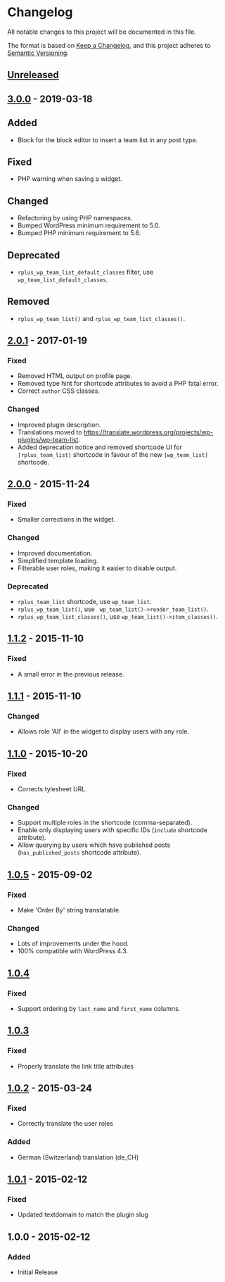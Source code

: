 # Changelog
All notable changes to this project will be documented in this file.

The format is based on [Keep a Changelog](https://keepachangelog.com/en/1.0.0/),
and this project adheres to [Semantic Versioning](https://semver.org/spec/v2.0.0.html).

## [Unreleased]

## [3.0.0] - 2019-03-18

## Added
* Block for the block editor to insert a team list in any post type.

## Fixed
* PHP warning when saving a widget.

## Changed
* Refactoring by using PHP namespaces.
* Bumped WordPress minimum requirement to 5.0.
* Bumped PHP minimum requirement to 5.6.

## Deprecated
* `rplus_wp_team_list_default_classes` filter, use `wp_team_list_default_classes`.

## Removed
* `rplus_wp_team_list()` and `rplus_wp_team_list_classes()`.

## [2.0.1] - 2017-01-19
### Fixed
* Removed HTML output on profile page.
* Removed type hint for shortcode attributes to avoid a PHP fatal error.
* Correct `author` CSS classes.

### Changed
* Improved plugin description.
* Translations moved to https://translate.wordpress.org/projects/wp-plugins/wp-team-list.
* Added deprecation notice and removed shortcode UI for `[rplus_team_list]` shortcode in favour of the new `[wp_team_list]` shortcode.

## [2.0.0] - 2015-11-24
### Fixed
* Smaller corrections in the widget.

### Changed
* Improved documentation.
* Simplified template loading.
* Filterable user roles, making it easier to disable output.

### Deprecated
* `rplus_team_list` shortcode, use `wp_team_list`.
* `rplus_wp_team_list()`, use ` wp_team_list()->render_team_list()`.
* `rplus_wp_team_list_classes()`, use `wp_team_list()->item_classes()`.

## [1.1.2] - 2015-11-10
### Fixed
* A small error in the previous release.

## [1.1.1] - 2015-11-10
### Changed
* Allows role 'All' in the widget to display users with any role.

## [1.1.0] - 2015-10-20
### Fixed
* Corrects tylesheet URL.

### Changed
* Support multiple roles in the shortcode (comma-separated).
* Enable only displaying users with specific IDs (`include` shortcode attribute).
* Allow querying by users which have published posts (`has_published_posts` shortcode attribute).

## [1.0.5] - 2015-09-02
### Fixed
* Make 'Order By' string translatable.

### Changed
* Lots of improvements under the hood.
* 100% compatible with WordPress 4.3.

## [1.0.4]
### Fixed
* Support ordering by `last_name` and `first_name` columns.

## [1.0.3]
### Fixed
* Properly translate the link title attributes

## [1.0.2] - 2015-03-24
### Fixed
* Correctly translate the user roles

### Added
* German (Switzerland) translation (de_CH)

## [1.0.1] - 2015-02-12
### Fixed
* Updated textdomain to match the plugin slug

## 1.0.0 - 2015-02-12
### Added
* Initial Release

[Unreleased]: https://github.com/wearerequired/wp-team-list/compare/3.0.0...HEAD
[3.0.0]: https://github.com/wearerequired/wp-team-list/compare/2.0.1...3.0.0
[2.0.1]: https://github.com/wearerequired/wp-team-list/compare/2.0.0...2.0.1
[2.0.0]: https://github.com/wearerequired/wp-team-list/compare/1.1.3...2.0.0
[1.1.2]: https://github.com/wearerequired/wp-team-list/compare/1.1.1...1.1.2
[1.1.1]: https://github.com/wearerequired/wp-team-list/compare/1.1.0...1.1.1
[1.1.0]: https://github.com/wearerequired/wp-team-list/compare/1.0.5...1.1.0
[1.0.5]: https://github.com/wearerequired/wp-team-list/compare/1.0.4...1.0.5
[1.0.4]: https://github.com/wearerequired/wp-team-list/compare/1.0.3...1.0.4
[1.0.3]: https://github.com/wearerequired/wp-team-list/compare/1.0.2...1.0.3
[1.0.2]: https://github.com/wearerequired/wp-team-list/compare/1.0.1...1.0.2
[1.0.1]: https://github.com/wearerequired/wp-team-list/compare/1.0.0...1.0.1
